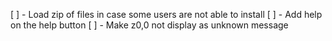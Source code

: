 [ ] - Load zip of files in case some users are not able to install
[ ] - Add help on the help button
[ ] - Make z0,0 not display as unknown message
